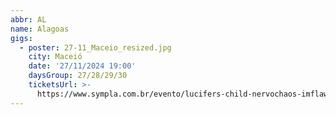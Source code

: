 ```yaml
---
abbr: AL
name: Alagoas
gigs:
  - poster: 27-11_Maceio_resized.jpg
    city: Maceió
    date: '27/11/2024 19:00'
    daysGroup: 27/28/29/30
    ticketsUrl: >-
      https://www.sympla.com.br/evento/lucifers-child-nervochaos-imflawed-sanathoria/2638389
---
```


